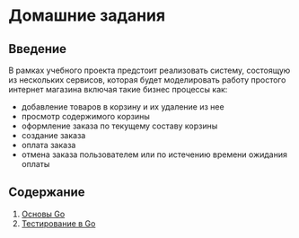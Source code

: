 # Домашние задания

## Введение

  В рамках учебного проекта предстоит реализовать систему, состоящую из нескольких сервисов, которая
будет моделировать работу простого интернет магазина включая такие бизнес процессы как:

- добавление товаров в корзину и их удаление из нее
- просмотр содержимого корзины
- оформление заказа по текущему составу корзины
- создание заказа
- оплата заказа
- отмена заказа пользователем или по истечению времени ожидания оплаты

## Содержание

1. [Основы Go](./homework-1)
2. [Тестирование в Go](./homework-2)